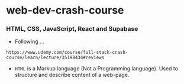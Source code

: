 # web-dev-crash-course

### HTML, CSS, JavaScript, React and Supabase

- Following ...

```
https://www.udemy.com/course/full-stack-crash-course/learn/lecture/35198434#reviews
```

- `HTML` is a Markup language (Not a Programming language). Used to structure and describe content of a web-page.
